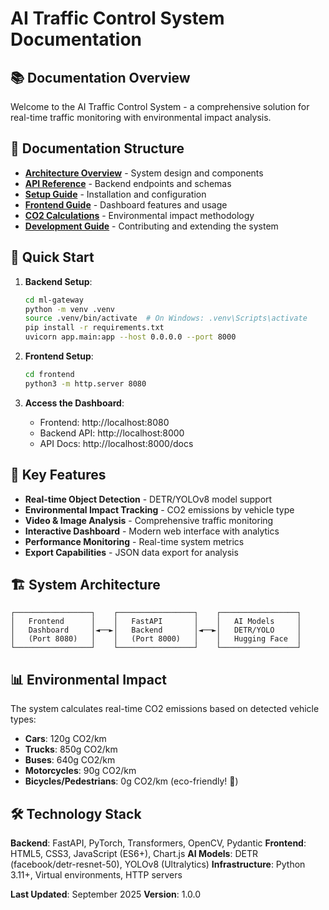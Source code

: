 # AI Traffic Control System Documentation

## 📚 Documentation Overview

Welcome to the AI Traffic Control System - a comprehensive solution for real-time traffic monitoring with environmental impact analysis.

## 📖 Documentation Structure

- **[Architecture Overview](docs/ARCHITECTURE.md)** - System design and components
- **[API Reference](docs/API.md)** - Backend endpoints and schemas
- **[Setup Guide](docs/SETUP.md)** - Installation and configuration
- **[Frontend Guide](docs/FRONTEND.md)** - Dashboard features and usage
- **[CO2 Calculations](docs/CO2_CALCULATIONS.md)** - Environmental impact methodology
- **[Development Guide](docs/DEVELOPMENT.md)** - Contributing and extending the system

## 🚀 Quick Start

1. **Backend Setup**:
   ```bash
   cd ml-gateway
   python -m venv .venv
   source .venv/bin/activate  # On Windows: .venv\Scripts\activate
   pip install -r requirements.txt
   uvicorn app.main:app --host 0.0.0.0 --port 8000
   ```

2. **Frontend Setup**:
   ```bash
   cd frontend
   python3 -m http.server 8080
   ```

3. **Access the Dashboard**:
   - Frontend: http://localhost:8080
   - Backend API: http://localhost:8000
   - API Docs: http://localhost:8000/docs

## 🎯 Key Features

- **Real-time Object Detection** - DETR/YOLOv8 model support
- **Environmental Impact Tracking** - CO2 emissions by vehicle type
- **Video & Image Analysis** - Comprehensive traffic monitoring
- **Interactive Dashboard** - Modern web interface with analytics
- **Performance Monitoring** - Real-time system metrics
- **Export Capabilities** - JSON data export for analysis

## 🏗️ System Architecture

```
┌─────────────────┐    ┌─────────────────┐    ┌─────────────────┐
│   Frontend      │    │   FastAPI       │    │   AI Models     │
│   Dashboard     │◄──►│   Backend       │◄──►│   DETR/YOLO     │
│   (Port 8080)   │    │   (Port 8000)   │    │   Hugging Face  │
└─────────────────┘    └─────────────────┘    └─────────────────┘
```

## 📊 Environmental Impact

The system calculates real-time CO2 emissions based on detected vehicle types:

- **Cars**: 120g CO2/km
- **Trucks**: 850g CO2/km
- **Buses**: 640g CO2/km
- **Motorcycles**: 90g CO2/km
- **Bicycles/Pedestrians**: 0g CO2/km (eco-friendly! 🌱)

## 🛠️ Technology Stack

**Backend**: FastAPI, PyTorch, Transformers, OpenCV, Pydantic
**Frontend**: HTML5, CSS3, JavaScript (ES6+), Chart.js
**AI Models**: DETR (facebook/detr-resnet-50), YOLOv8 (Ultralytics)
**Infrastructure**: Python 3.11+, Virtual environments, HTTP servers


**Last Updated**: September 2025
**Version**: 1.0.0
